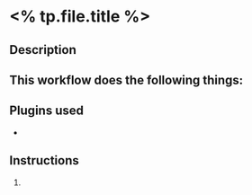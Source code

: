 # <% tp.file.title %>

## Description

This workflow does the following things:
- 

## Plugins used

- 

## Instructions

1. 

